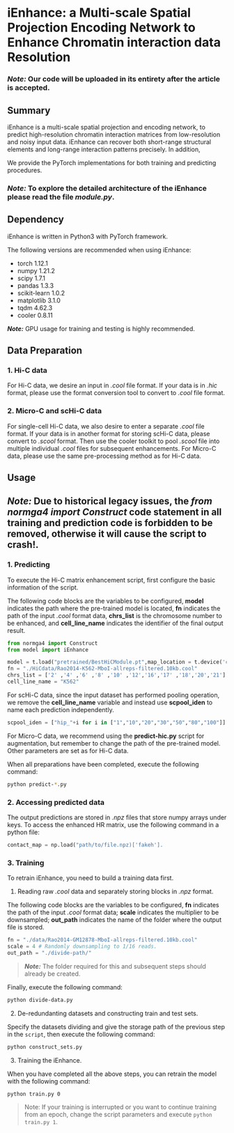# iEnhance: a Multi-scale Spatial Projection Encoding Network to Enhance Chromatin interaction data Resolution

### **_Note:_** Our code will be uploaded in its entirety after the article is accepted.

## Summary

iEnhance is a multi-scale spatial projection and encoding network, to predict high-resolution chromatin interaction matrices from low-resolution and noisy input data. iEnhance can recover both short-range structural elements and long-range interaction patterns precisely. In addition, 

We provide the PyTorch implementations for both training and predicting procedures.

### **_Note:_** To explore the detailed architecture of the iEnhance please read the file _module.py_.


## Dependency

iEnhance is written in Python3 with PyTorch framework.

The following versions are recommended when using iEnhance:

- torch 1.12.1
- numpy 1.21.2
- scipy 1.7.1
- pandas 1.3.3
- scikit-learn 1.0.2
- matplotlib 3.1.0
- tqdm 4.62.3
- cooler 0.8.11

**_Note:_** GPU usage for training and testing is highly recommended.


## Data Preparation

### 1. Hi-C data

For Hi-C data, we desire an input in _.cool_ file format. If your data is in _.hic_ format, please use the format conversion tool to convert to _.cool_ file format.

### 2. Micro-C and scHi-C data

For single-cell Hi-C data, we also desire to enter a separate _.cool_ file format. If your data is in another format for storing scHi-C data, please convert to _.scool_ format. Then use the cooler toolkit to pool _.scool_ file into multiple individual _.cool_ files for subsequent enhancements. For Micro-C data, please use the same pre-processing method as for Hi-C data.


## Usage

## **_Note:_** Due to historical legacy issues, the **_from normga4 import Construct_** code statement in all training and prediction code is forbidden to be removed, otherwise it will cause the script to crash!.

### 1. Predicting
To execute the Hi-C matrix enhancement script, first configure the basic information of the script.

The following code blocks are the variables to be configured, **model** indicates the path where the pre-trained model is located, **fn** indicates the path of the input *.cool* format data, **chrs_list** is the chromosome number to be enhanced, and **cell_line_name** indicates the identifier of the final output result.
~~~python
from normga4 import Construct
from model import iEnhance

model = t.load("pretrained/BestHiCModule.pt",map_location = t.device('cpu'))
fn = "./HiCdata/Rao2014-K562-MboI-allreps-filtered.10kb.cool"
chrs_list = ['2' ,'4' ,'6' ,'8' ,'10' ,'12','16','17' ,'18','20','21']
cell_line_name = "K562"
~~~

For scHi-C data, since the input dataset has performed pooling operation, we remove the **cell_line_name** variable and instead use **scpool_iden** to name each prediction independently.
~~~python
scpool_iden = ["hip_"+i for i in ["1","10","20","30","50","80","100"]]
~~~

For Micro-C data, we recommend using the **predict-hic.py** script for augmentation, but remember to change the path of the pre-trained model. Other parameters are set as for Hi-C data.

When all preparations have been completed, execute the following command:
~~~bash
python predict-*.py
~~~

### 2. Accessing predicted data
The output predictions are stored in *.npz* files that store numpy arrays under keys.
To access the enhanced HR matrix, use the following command in a python file: 
~~~python
contact_map = np.load("path/to/file.npz)['fakeh'].
~~~

### 3. Training
To retrain iEnhance, you need to build a training data first.


1. Reading raw *.cool* data and separately storing blocks in *.npz* format.

The following code blocks are the variables to be configured, **fn** indicates the path of the input *.cool* format data;  **scale** indicates the multiplier to be downsampled; **out_path** indicates the name of the folder where the output file is stored.
~~~python
fn = "./data/Rao2014-GM12878-MboI-allreps-filtered.10kb.cool"
scale = 4 # Randomly downsampling to 1/16 reads.
out_path = "./divide-path/"
~~~
>**_Note:_** The folder required for this and subsequent steps should already be created.

Finally, execute the following command:
~~~bash
python divide-data.py
~~~

2. De-redundanting datasets and constructing train and test sets.

Specify the datasets dividing and give the storage path of the previous step in the `script`, then execute the following command:
~~~bash
python construct_sets.py
~~~

3. Training the iEnhance.

When you have completed all the above steps, you can retrain the model with the following command:
~~~bash
python train.py 0
~~~
> Note: If your training is interrupted or you want to continue training from an epoch, change the script parameters and execute `python train.py 1`.
